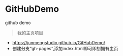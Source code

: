 # GitHubDemo
github demo 

> 我的主页项目
* https://junmengstudio.github.io/GitHubDemo/
* 创建分支“gh-pages”,添加index.html即可即刻拥有主页
